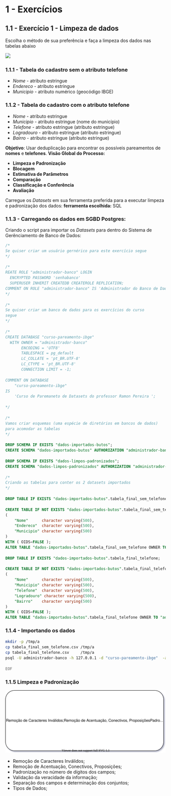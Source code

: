 # 1 - Exercícios

## 1.1 - Exercício 1 - Limpeza de dados
Escolha o método de sua preferência e faça a limpeza dos dados nas tabelas abaixo

![](figuras/1-tabelas_exercicio_1.svg)

### 1.1.1 - Tabela do cadastro sem o atributo telefone 
 - *Nome*      - atributo estringue
 - *Endereco*  - atributo estringue
 - *Municipio* - atributo numérico (geocódigo IBGE)

### 1.1.2 - Tabela do cadastro com o atributo telefone
 - *Nome*       - atributo estringue
 - *Municipio*  - atributo estringue (nome do município)
 - *Telefone*   - atributo estringue (atributo estringue)
 - *Logradouro* - atributo estringue (atributo estringue)
 - *Bairro*     - atributo estringue (atributo estringue)

**Objetivo**: Usar deduplicação para encontrar os possíveis pareamentos de **nomes** e **telefones**.
**Visão Global do Processo:**
 - **Limpeza e Padronização**
 - **Blocagem**
 - **Estimativa de Parâmetros**
 - **Comparação**
 - **Classificação e Conferência**
 - **Avaliação**

Carregue os *Datasets* em sua ferramenta preferida para a executar limpeza e padronização dos dados:
**ferramenta escolhida:** SQL

### 1.1.3 - Carregando os dados em SGBD Postgres:

Criando o script para importar os *Datasets* para dentro do Sistema de Gerênciamento de Banco de Dados:

```sql
/*
Se quiser criar um usuário gernérico para este exercício segue
*/

/*
REATE ROLE "administrador-banco" LOGIN
  ENCRYPTED PASSWORD 'senhabanco'
  SUPERUSER INHERIT CREATEDB CREATEROLE REPLICATION;
COMMENT ON ROLE "administrador-banco" IS 'Administrador do Banco de Dados.';
*/

/*
Se quiser criar um banco de dados para os exercícios do curso
segue
*/

/*
CREATE DATABASE "curso-pareamento-ibge"
  WITH OWNER = "administrador-banco"
       ENCODING = 'UTF8'
       TABLESPACE = pg_default
       LC_COLLATE = 'pt_BR.UTF-8'
       LC_CTYPE = 'pt_BR.UTF-8'
       CONNECTION LIMIT = -1;

COMMENT ON DATABASE 
	"curso-pareamento-ibge"
IS 
	'Curso de Paremaneto de Datasets do professor Ramon Pereira ';

*/

/*
Vamos criar esquemas (uma espécie de diretórios em bancos de dados)
para acomodar as tabelas
*/

DROP SCHEMA IF EXISTS "dados-importados-butos";
CREATE SCHEMA "dados-importados-butos" AUTHORIZATION "administrador-banco";

DROP SCHEMA IF EXISTS "dados-limpos-padronizados";
CREATE SCHEMA "dados-limpos-padronizados" AUTHORIZATION "administrador-banco";

/*
Criando as tabelas para conter os 2 datasets importados
*/

DROP TABLE IF EXISTS "dados-importados-butos".tabela_final_sem_telefone;

CREATE TABLE IF NOT EXISTS "dados-importados-butos".tabela_final_sem_telefone
(
	"Nome"      character varying(500),
	"Endereco"  character varying(500),
	"Municipio" character varying(500)
)
WITH ( OIDS=FALSE );
ALTER TABLE "dados-importados-butos".tabela_final_sem_telefone OWNER TO "administrador-banco";

DROP TABLE IF EXISTS "dados-importados-butos".tabela_final_telefone;

CREATE TABLE IF NOT EXISTS "dados-importados-butos".tabela_final_telefone
(
	"Nome"      character varying(500),
	"Municipio" character varying(500),
	"Telefone"  character varying(500),
	"Logradouro" character varying(500),
	"Bairro"    character varying(500)
)
WITH ( OIDS=FALSE );
ALTER TABLE "dados-importados-butos".tabela_final_telefone OWNER TO "administrador-banco";

```
### 1.1.4 - Importando os dados

```bash
mkdir -p /tmp/a 
cp tabela_final_sem_telefone.csv /tmp/a
cp tabela_final_telefone.csv     /tmp/a
psql -U administrador-banco -h 127.0.0.1 -d "curso-pareamento-ibge"  -a  <<EOF 

EOF
```


### 1.1.5 Limpeza e Padronização
![](figuras/2-limpeza_padronização_exercicio_1.svg)
 - Remoção de Caracteres Inválidos;
 - Remoção de Acentuação, Conectivos, Proposições;
 - Padronização no número de dígitos dos campos;
 - Validação da veracidade da informação;
 - Separação dos campos e determinação dos conjuntos;
 - Tipos de Dados;


